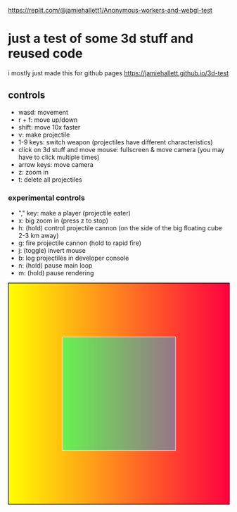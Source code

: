 https://replit.com/@jamiehallett1/Anonymous-workers-and-webgl-test
# just a test of some 3d stuff and reused code
i mostly just made this for github pages https://jamiehallett.github.io/3d-test

## controls
- wasd: movement
- r + f: move up/down
- shift: move 10x faster
- v: make projectile
- 1-9 keys: switch weapon (projectiles have different characteristics)
- click on 3d stuff and move mouse: fullscreen & move camera (you may have to click multiple times)
- arrow keys: move camera
- z: zoom in
- t: delete all projectiles
  
### experimental controls
- "," key: make a player (projectile eater)
- x: big zoom in (press z to stop)
- h: (hold) control projectile cannon (on the side of the big floating cube 2-3 km away)
- g: fire projectile cannon (hold to rapid fire)
- j: (toggle) invert mouse
- b: log projectiles in developer console
- n: (hold) pause main loop
- m: (hold) pause rendering

![the image i used for the cubes' textures](/square.svg)